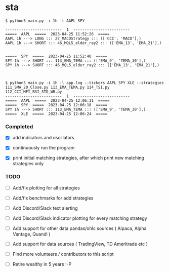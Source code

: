 # sta

```
$ python3 main.py -i 1h -t AAPL SPY

-------------------------  1  -------------------------
=====  AAPL  =====  2023-04-25 11:52:26  =====
AAPL 1h ---> LONG ::: 27_MACDStrategy ::: (['CCI', 'MACD'],)
AAPL 1h ---> SHORT ::: 46_MQL5_elder_ray2 ::: (['EMA_13', 'EMA_21'],)


=====  SPY  =====  2023-04-25 11:52:40  =====
SPY 1h ---> SHORT ::: 113_EMA_TEMA ::: (['EMA_9', 'TEMA_30'],)
SPY 1h ---> SHORT ::: 46_MQL5_elder_ray2 ::: (['EMA_13', 'EMA_21'],)



$ python3 main.py -i 1h -l app.log --tickers AAPL SPY XLE --strategies 111_SMA_20_Close.py 113_EMA_TEMA.py 114_TSI.py 112_CCI_MFI_RSI_STO_WR.py
-------------------------  1  -------------------------
=====  AAPL  =====  2023-04-25 12:06:11  =====
=====  SPY  =====  2023-04-25 12:06:18  =====
SPY 1h ---> SHORT ::: 113_EMA_TEMA ::: (['EMA_9', 'TEMA_30'],)
=====  XLE  =====  2023-04-25 12:06:24  =====

```


### Completed
- [x] add indicators and oscillators
- [x] continuously run the program 
- [x] print initial matching strategies, after which print new matching strategies only


### TODO
- [ ] Add/fix plotting  for all strategies
- [ ] Add/fix benchmarks for add strategies

- [ ] Add Discord/Slack text alerting
- [ ] Add Discord/Slack indicator plotting for every matching strategy

- [ ] Add support for other data pandas/ohlc sources ( Alpaca, Alpha Vantage, Quandl )
- [ ] Add support for data sources ( TradingView, TD Ameritrade etc )

- [ ] Find more volunteers / contributors to this script
- [ ] Retire wealthy in 5 years :-P

